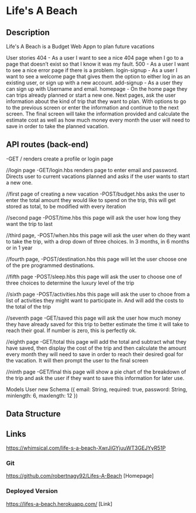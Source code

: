 # Life's A Beach

## Description

Life's A Beach is a Budget Web Appn to plan future vacations

User stories
404 - As a user I want to see a nice 404 page when I go to a page that doesn’t exist so that I know it was my fault.
500 - As a user I want to see a nice error page if there is a problem.
login-signup - As a user I want to see a welcome page that gives them the option to either log in as an existing user, or sign up with a new account.
add-signup - As a user they can sign up with Username and email.
homepage - On the home page they can trips already planned or start a new one.
Next pages, ask the user information about the kind of trip that they want to plan. With options to go to the previous screen or enter the information and continue to the next screen.
The final screen will take the information provided and calculate the estimate cost as well as how much money every month the user will need to save in order to take the planned vacation.

## API routes (back-end)

-GET /
renders create a profile or login page

//login page
-GET/login.hbs
renders page to enter email and password. Directs user to current vacations planned and asks if the user wants to start a new one.

//first page of creating a new vacation
-POST/budget.hbs
asks the user to enter the total amount they would like to spend on the trip, this will get stored as total, to be modified with every iteration

//second page
-POST/time.hbs
this page will ask the user how long they want the trip to last

//third page,
-POST/when.hbs
this page will ask the user when do they want to take the trip, with a drop down of three choices. In 3 months, in 6 months or in 1 year

//fourth page,
-POST/destination.hbs
this page will let the user choose one of the pre programmed destinations.

//fifth page
-POST/sleep.hbs
this page will ask the user to choose one of three choices to determine the luxury level of the trip

//sixth page
-POST/activities.hbs
this page will ask the user to chooe from a list of activities they might want to participate in. And will add the costs to the total of the trip

//seventh page
-GET/saved
this page will ask the user how much money they have already saved for this trip to better estimate the time it will take to reach their goal. If number is zero, this is perfectly ok.

//eighth page
-GET/total
this page will add the total and subtract what they have saved, then display the cost of the trip and then calculate the amount every month they will need to save in order to reach their desired goal for the vacation. It will then prompt the user to the final screen

//ninth page
-GET/final
this page will show a pie chart of the breakdown of the trip and ask the user if they want to save this information for later use.

Models
User new Schema ({ email: String, required: true, password: String, minlength: 6, maxlength: 12 })

## Data Structure

## Links

https://whimsical.com/life-s-a-beach-XwrJiGYjuuWT3GEJYyR51P

### Git

https://github.com/robertnagy92/Lifes-A-Beach
[Homepage]

### Deployed Version

https://lifes-a-beach.herokuapp.com/
[Link]
